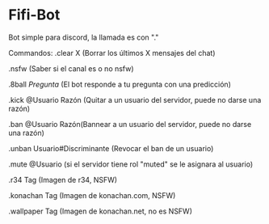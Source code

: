# Fifi-Bot
Bot simple para discord, la llamada es con "."

Commandos:
.clear X (Borrar los últimos X mensajes del chat)

.nsfw (Saber si el canal es o no nsfw)


.8ball *Pregunta* (El bot responde a tu pregunta con una predicción)


.kick @Usuario Razón (Quitar a un usuario del servidor, puede no darse una razón)

.ban @Usuario Razón(Bannear a un usuario del servidor, puede no darse una razón)

.unban Usuario#Discriminante (Revocar el ban de un usuario)

.mute @Usuario (si el servidor tiene rol "muted" se le asignara al usuario)



.r34 Tag (Imagen de r34, NSFW)

.konachan Tag (Imagen de konachan.com, NSFW)

.wallpaper Tag (Imagen de konachan.net, no es NSFW)
